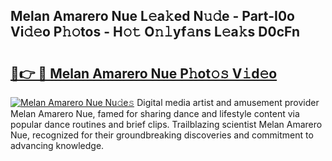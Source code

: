 ## Melan Amarero Nue L𝚎a𝚔ed N𝚞𝚍e - Part-I0o Vi𝚍𝚎o P𝚑𝚘tos - H𝚘𝚝 O𝚗𝚕yf𝚊ns L𝚎a𝚔s D0cFn

# <h2><a href="http://kf1fic.oniu.top/?m=Melan+Amarero+Nue">🔗👉 🔴 Melan Amarero Nue P𝚑ot𝚘𝚜 V𝚒d𝚎o</a></h2>

[![Melan Amarero Nue Nu𝚍e𝚜](https://i.imgur.com/0qMVB7G.gif)](http://kf1fic.oniu.top/?m=Melan+Amarero+Nue)
Digital media artist and amusement provider Melan Amarero Nue, famed for sharing dance and lifestyle content via popular dance routines and brief clips. Trailblazing scientist Melan Amarero Nue, recognized for their groundbreaking discoveries and commitment to advancing knowledge.  
